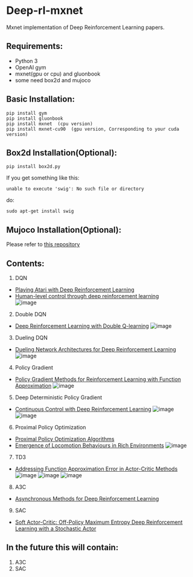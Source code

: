 # Deep-rl-mxnet
 Mxnet implementation of Deep Reinforcement Learning papers.
 
## Requirements:
 
 - Python 3   
 - OpenAI gym
 - mxnet(gpu or cpu) and gluonbook 
 - some need box2d and mujoco 
 
## Basic Installation:
```
pip install gym
pip install gluonbook
pip install mxnet  (cpu version)
pip install mxnet-cu90  (gpu version, Corresponding to your cuda version)
```
## Box2d Installation(Optional):
```
pip install box2d.py
```
If you get something like this: 
```
unable to execute 'swig': No such file or directory
```

do:
```
sudo apt-get install swig
```

## Mujoco Installation(Optional):
Please refer to [this repository](https://github.com/openai/mujoco-py)

## Contents:
 
 1. DQN 
 - [Playing Atari with Deep Reinforcement Learning](https://arxiv.org/abs/1312.5602v1)
 - [Human-level control through deep reinforcement learning](https://www.nature.com/articles/nature14236)    
  ![image](https://github.com/ZhengXinyue/Deep-rl-mxnet/blob/master/Nature%20DQN/DQN%20MountainCar-v0.png)
 2. Double DQN
 - [Deep Reinforcement Learning with Double Q-learning](https://arxiv.org/abs/1509.06461v3)
  ![image](https://github.com/ZhengXinyue/Deep-rl-mxnet/blob/master/Double%20DQN/Double%20DQN%20MountainCar-v0.png)
 3. Dueling DQN
 - [Dueling Network Architectures for Deep Reinforcement Learning](https://arxiv.org/abs/1511.06581v3)
  ![image](https://github.com/ZhengXinyue/Deep-rl-mxnet/blob/master/Dueling%20DQN/Dueling%20DQN%20MountainCar-v0.png)
 4. Policy Gradient
 - [Policy Gradient Methods for Reinforcement Learning with Function Approximation](https://papers.nips.cc/paper/1713-policy-gradient-methods-for-reinforcement-learning-with-function-approximation.pdf)
  ![image](https://github.com/ZhengXinyue/Deep-rl-mxnet/blob/master/Policy%20Gradient/Policy%20Gradient.png)
 5. Deep Deterministic Policy Gradient
 - [Continuous Control with Deep Reinforcement Learning](https://arxiv.org/abs/1509.02971)
  ![image](https://github.com/ZhengXinyue/Deep-rl-mxnet/blob/master/DDPG/DDPG_Pendulum-v0.png)
  ![image](https://github.com/ZhengXinyue/Deep-rl-mxnet/blob/master/DDPG/LunarLanderContinuous_v2.png)
 6. Proximal Policy Optimization
 - [Proximal Policy Optimization Algorithms](https://arxiv.org/abs/1707.06347)
 - [Emergence of Locomotion Behaviours in Rich Environments](https://arxiv.org/abs/1707.02286)
  ![image](https://github.com/ZhengXinyue/Deep-rl-mxnet/blob/master/PPO/PPO_CartPole_v0.png)
 7. TD3
 - [Addressing Function Approximation Error in Actor-Critic Methods](https://arxiv.org/abs/1802.09477)
  ![image](https://github.com/ZhengXinyue/Deep-rl-mxnet/blob/master/TD3/TD3_Pendulum-v0.png)
  ![image](https://github.com/ZhengXinyue/Deep-rl-mxnet/blob/master/TD3/LunarLanderContinuous_v2.png)
  ![image](https://github.com/ZhengXinyue/Deep-rl-mxnet/blob/master/TD3/HalfCheetah_v2.png)
 8. A3C 
 - [Asynchronous Methods for Deep Reinforcement Learning](https://arxiv.org/abs/1602.01783v2)
 9. SAC
 - [Soft Actor-Critic: Off-Policy Maximum Entropy Deep Reinforcement Learning with a Stochastic Actor](https://arxiv.org/abs/1801.01290v2)
## In the future this will contain:    
 1. A3C   
 2. SAC   
